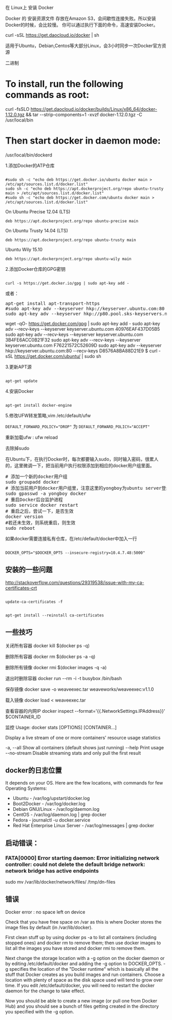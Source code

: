  在 Linux上 安装 Docker

Docker 的 安装资源文件 存放在Amazon S3，会间歇性连接失败。所以安装Docker的时候，会比较慢。
你可以通过执行下面的命令，高速安装Docker。

curl -sSL https://get.daocloud.io/docker | sh

适用于Ubuntu，Debian,Centos等大部分Linux，会3小时同步一次Docker官方资源 



二进制

# To install, run the following commands as root:
curl -fsSLO https://get.daocloud.io/docker/builds/Linux/x86_64/docker-1.12.0.tgz && tar --strip-components=1 -xvzf docker-1.12.0.tgz -C /usr/local/bin

# Then start docker in daemon mode:
/usr/local/bin/dockerd


1.添加Docker的ATP仓库

<code>
#sudo sh -c "echo deb https://get.docker.io/ubuntu docker main > /etc/apt/sources.list.d/docker.list"  
sudo sh -c "echo deb https://apt.dockerproject.org/repo ubuntu-trusty main > /etc/apt/sources.list.d/docker.list" 
#sudo sh -c "echo deb https://get.docker.com/ubuntu docker main > /etc/apt/sources.list.d/docker.list"   
</code>



On Ubuntu Precise 12.04 (LTS)

	deb https://apt.dockerproject.org/repo ubuntu-precise main

On Ubuntu Trusty 14.04 (LTS)

	deb https://apt.dockerproject.org/repo ubuntu-trusty main

Ubuntu Wily 15.10

	deb https://apt.dockerproject.org/repo ubuntu-wily main


2.添加Docker仓库的GPG密钥

<code>
curl -s https://get.docker.io/gpg | sudo apt-key add -
</code>

或者：

<pre>
apt-get install apt-transport-https 
#sudo apt-key adv --keyserver hkp://keyserver.ubuntu.com:80 --recv-keys 36A1D7869245C8950F966E92D8576A8BA88D21E9
sudo apt-key adv --keyserver hkp://p80.pool.sks-keyservers.net:80 --recv-keys 58118E89F3A912897C070ADBF76221572C52609D
</pre>
wget -qO- https://get.docker.com/gpg | sudo apt-key add -
sudo apt-key adv --recv-keys --keyserver keyserver.ubuntu.com 40976EAF437D05B5
sudo apt-key adv --recv-keys --keyserver keyserver.ubuntu.com 3B4FE6ACC0B21F32
sudo apt-key adv --recv-keys --keyserver keyserver.ubuntu.com F76221572C52609D
sudo apt-key adv --keyserver hkp://keyserver.ubuntu.com:80 --recv-keys D8576A8BA88D21E9
$ curl -sSL https://get.docker.com/ubuntu/ | sudo sh

3.更新APT源

<code>
apt-get update  
</code>

4.安装Docker

<code>
apt-get install docker-engine
</code>

5.修改UFW转发策略,vim /etc/default/ufw

<code>DEFAULT_FORWARD_POLICY="DROP"</code>
为
<code>DEFAULT_FORWARD_POLICY="ACCEPT"</code>

重新加载ufw : ufw reload


去除掉sudo

在Ubuntu下，在执行Docker时，每次都要输入sudo，同时输入密码，很累人的，这里微调一下，把当前用户执行权限添加到相应的docker用户组里面。

<pre>
# 添加一个新的docker用户组
sudo groupadd docker
# 添加当前用户到docker用户组里，注意这里的yongboy为ubuntu server登录用户名
sudo gpasswd -a yongboy docker
# 重启Docker后台监护进程
sudo service docker restart
# 重启之后，尝试一下，是否生效
docker version
#若还未生效，则系统重启，则生效
sudo reboot
</pre>


如果docker需要连接私有仓库，在/etc/default/docker中加入一行

<code>
DOCKER_OPTS="$DOCKER_OPTS --insecure-registry=10.4.7.48:5000"
</code>

## 安装的一些问题
http://stackoverflow.com/questions/29319538/issue-with-my-ca-certificates-crt

<code>
update-ca-certificates -f

apt-get install --reinstall ca-certificates
</code>

## 一些技巧
关闭所有容器
docker kill $(docker ps -q) 

删除所有容器
docker rm $(docker ps -a -q)

删除所有镜像
docker rmi $(docker images -q -a) 

退出时删除容器
docker run --rm -i -t busybox /bin/bash

保存镜像
docker save -o weaveexec.tar weaveworks/weaveexec:v1.1.0

载入镜像
docker load < weaveexec.tar

查看容器的内网IP
docker inspect --format='{{.NetworkSettings.IPAddress}}' $CONTAINER_ID

监控
Usage: docker stats [OPTIONS] [CONTAINER...]

Display a live stream of one or more containers' resource usage statistics

  -a, --all          Show all containers (default shows just running)
  --help             Print usage
  --no-stream        Disable streaming stats and only pull the first result


## docker的日志位置
It depends on your OS. Here are the few locations, with commands for few Operating Systems:
* Ubuntu - /var/log/upstart/docker.log
* Boot2Docker - /var/log/docker.log
* Debian GNU/Linux - /var/log/daemon.log
* CentOS - /var/log/daemon.log | grep docker
* Fedora - journalctl -u docker.service
* Red Hat Enterprise Linux Server - /var/log/messages | grep docker

## 启动错误：
### FATA[0000] Error starting daemon: Error initializing network controller: could not delete the default bridge network: network bridge has active endpoints 

sudo mv /var/lib/docker/network/files/ /tmp/dn-files

## 错误
Docker error : no space left on device



Check that you have free space on /var as this is where Docker stores the image files by default (in /var/lib/docker).

First clean stuff up by using docker ps -a to list all containers (including stopped ones) and docker rm to remove them; then use docker images to list all the images you have stored and docker rmi to remove them.

Next change the storage location with a -g option on the docker daemon or by editing /etc/default/docker and adding the -g option to DOCKER_OPTS. -g specifies the location of the "Docker runtime" which is basically all the stuff that Docker creates as you build images and run containers. Choose a location with plenty of space as the disk space used will tend to grow over time. If you edit /etc/default/docker, you will need to restart the docker daemon for the change to take effect.

Now you should be able to create a new image (or pull one from Docker Hub) and you should see a bunch of files getting created in the directory you specified with the -g option.
